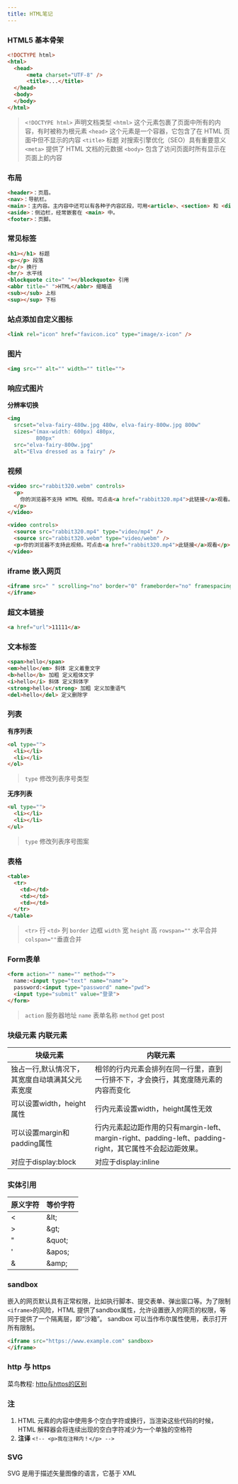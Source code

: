 ```yaml
---
title: HTML笔记
---
```


### HTML5 基本骨架
```html
<!DOCTYPE html>
<html>
  <head>
      <meta charset="UTF-8" />
      <title>...</title>
  </head>
  <body>
  </body>
</html>
```
>`<!DOCTYPE html>` 声明文档类型
`<html>` 这个元素包裹了页面中所有的内容，有时被称为根元素
`<head>` 这个元素是一个容器，它包含了在 HTML 页面中但不显示的内容
`<title>` 标题 对搜索引擎优化（SEO）具有重要意义
`<meta>` 提供了 HTML 文档的元数据
`<body>` 包含了访问页面时所有显示在页面上的内容

### 布局
```html
<header>：页眉。
<nav>：导航栏。
<main>：主内容。主内容中还可以有各种子内容区段，可用<article>、<section> 和 <div> 等元素表示。
<aside>：侧边栏，经常嵌套在 <main> 中。
<footer>：页脚。
```

### 常见标签
```html
<h1></h1> 标题
<p></p> 段落
<br/> 换行
<hr/> 水平线
<blockquote cite=" "></blockquote> 引用
<abbr title=" ">HTML</abbr> 缩略语
<sub></sub> 上标
<sup></sup> 下标
```

### 站点添加自定义图标
```html
<link rel="icon" href="favicon.ico" type="image/x-icon" />
```

### 图片
```html
<img src="" alt="" width="" title="">
```
### 响应式图片

**分辨率切换**
```html
<img
  srcset="elva-fairy-480w.jpg 480w, elva-fairy-800w.jpg 800w"
  sizes="(max-width: 600px) 480px,
         800px"
  src="elva-fairy-800w.jpg"
  alt="Elva dressed as a fairy" />
```


### 视频
```html
<video src="rabbit320.webm" controls>
  <p>
    你的浏览器不支持 HTML 视频。可点击<a href="rabbit320.mp4">此链接</a>观看。
  </p>
</video>

<video controls>
  <source src="rabbit320.mp4" type="video/mp4" />
  <source src="rabbit320.webm" type="video/webm" />
  <p>你的浏览器不支持此视频。可点击<a href="rabbit320.mp4">此链接</a>观看</p>
</video>
```

### iframe 嵌入网页
```html
<iframe src=" " scrolling="no" border="0" frameborder="no" framespacing="0" allowfullscreen="true">
</iframe>
```

### 超文本链接
```html
<a href="url">11111</a>
```

### 文本标签
```html
<span>hello</span> 
<em>hello</em> 斜体 定义着重文字
<b>hello</b> 加粗 定义粗体文字
<i>hello</i> 斜体 定义斜体字
<strong>hello</strong> 加粗 定义加重语气
<del>hello</del> 定义删除字 
```


### 列表
**有序列表**
```html
<ol type="">
  <li></li>
  <li></li>
</ol>
```
>`type` 修改列表序号类型

**无序列表**
```html
<ul type="">
  <li></li>
  <li></li>
</ul>
```
>`type` 修改列表序号图案

### 表格
```html
<table>
  <tr>
    <td></td>
    <td></td>
    <td></td>
  </tr>
</table>
```
>`<tr>` 行  `<td>` 列
`border` 边框  `width` 宽  `height` 高
`rowspan=""` 水平合并  `colspan=""`垂直合并

### Form表单
```html
<form action="" name="" method="">
  name:<input type="text" name="name">
  password:<input type="password" name="pwd">
  <input type="submit" value="登录"> 
</form>
```
>`action` 服务器地址
`name` 表单名称
`method` get post

### 块级元素 内联元素
| 块级元素 | 内联元素 |
| ------- | ------- |
|    独占一行,默认情况下，其宽度自动填满其父元素宽度    | 相邻的行内元素会排列在同一行里，直到一行排不下，才会换行，其宽度随元素的内容而变化   |
|    可以设置width，height属性    | 行内元素设置width，height属性无效   |
|    可以设置margin和padding属性    | 行内元素起边距作用的只有margin-left、margin-right、padding-left、padding-right，其它属性不会起边距效果。 | 
|    对应于display:block    | 对应于display:inline | 


### 实体引用
| 原义字符 | 等价字符 |
| ------- | ------- |
|    <    | \&lt;   |
|    >    | \&gt;   |
|    "    | \&quot; | 
|    '    | \&apos; | 
|    &    | \&amp;  |

### sandbox
嵌入的网页默认具有正常权限，比如执行脚本、提交表单、弹出窗口等。为了限制`<iframe>`的风险，HTML 提供了sandbox属性，允许设置嵌入的网页的权限，等同于提供了一个隔离层，即“沙箱”。
sandbox 可以当作布尔属性使用，表示打开所有限制。
```html
<iframe src="https://www.example.com" sandbox>
</iframe>
```

### http 与 https
菜鸟教程: [http与https的区别](https://www.runoob.com/w3cnote/http-vs-https.html)


### 注
1. HTML 元素的内容中使用多个空白字符或换行，当渲染这些代码的时候，HTML 解释器会将连续出现的空白字符减少为一个单独的空格符
2. **注译** ``<!-- <p>我在注释内！</p> -->``

### SVG
SVG 是用于描述矢量图像的语言，它基于 XML